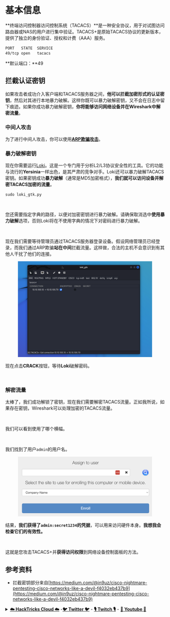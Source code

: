 # 基本信息

**终端访问控制器访问控制系统（TACACS）**是一种安全协议，用于对试图访问路由器或NAS的用户进行集中验证。TACACS+是原始TACACS协议的更新版本，提供了独立的身份验证、授权和计费（AAA）服务。
```
PORT   STATE  SERVICE
49/tcp open   tacacs
```
**默认端口：**49

## 拦截认证密钥

如果攻击者成功介入客户端和TACACS服务器之间，**他可以拦截加密形式的认证密钥**，然后对其进行本地暴力破解。这样你既可以暴力破解密钥，又不会在日志中留下痕迹。如果你成功暴力破解密钥，**你将能够访问网络设备并在Wireshark中解密流量**。

### 中间人攻击

为了进行中间人攻击，你可以使用[**ARP欺骗攻击**](../generic-methodologies-and-resources/pentesting-network/#arp-spoofing)。

### 暴力破解密钥

现在你需要运行[Loki](https://c0decafe.de/svn/codename\_loki/trunk/)。这是一个专门用于分析L2/L3协议安全性的工具。它的功能与流行的**Yersinia**一样出色，是其严肃的竞争对手。Loki还可以暴力破解TACACS密钥。如果密钥成功**暴力破解**（通常是MD5加密格式），**我们就可以访问设备并解密TACACS加密的流量**。
```
sudo loki_gtk.py
```
<figure><img src="../.gitbook/assets/image (31) (2).png" alt=""><figcaption></figcaption></figure>

您还需要指定字典的路径，以便对加密密钥进行暴力破解。请确保取消选中**使用暴力破解**选项，否则Loki将在不使用字典的情况下对密码进行暴力破解。

<figure><img src="../.gitbook/assets/image (11) (2).png" alt=""><figcaption></figcaption></figure>

现在我们需要等待管理员通过TACACS服务器登录设备。假设网络管理员已经登录，而我们通过ARP欺骗**站在中间**拦截流量。这样做，合法的主机不会意识到有其他人干扰了他们的连接。

<figure><img src="../.gitbook/assets/image (8) (2) (3).png" alt=""><figcaption></figcaption></figure>

现在点击**CRACK**按钮，等待**Loki**破解密码。

<figure><img src="../.gitbook/assets/image (17) (2).png" alt=""><figcaption></figcaption></figure>

### 解密流量

太棒了，我们成功解锁了密钥，现在我们需要解密TACACS流量。正如我所说，如果存在密钥，Wireshark可以处理加密的TACACS流量。

<figure><img src="../.gitbook/assets/image (28) (1).png" alt=""><figcaption></figcaption></figure>

我们可以看到使用了哪个横幅。

<figure><img src="../.gitbook/assets/image (24) (1) (2).png" alt=""><figcaption></figcaption></figure>

我们找到了用户`admin`的用户名。

<figure><img src="../.gitbook/assets/image (7) (1) (1).png" alt=""><figcaption></figcaption></figure>

结果，**我们获得了`admin:secret1234`的凭据**，可以用来访问硬件本身。**我想我会检查它们的有效性。**

<figure><img src="../.gitbook/assets/image (19) (2).png" alt=""><figcaption></figcaption></figure>

这就是您攻击TACACS+并**获得访问权限**到网络设备控制面板的方法。

## 参考资料

* 拦截密钥部分来自[https://medium.com/@in9uz/cisco-nightmare-pentesting-cisco-networks-like-a-devil-f4032eb437b9](https://medium.com/@in9uz/cisco-nightmare-pentesting-cisco-networks-like-a-devil-f4032eb437b9)

<details>

<summary><a href="https://cloud.hacktricks.xyz/pentesting-cloud/pentesting-cloud-methodology"><strong>☁️ HackTricks Cloud ☁️</strong></a> -<a href="https://twitter.com/hacktricks_live"><strong>🐦 Twitter 🐦</strong></a> - <a href="https://www.twitch.tv/hacktricks_live/schedule"><strong>🎙️ Twitch 🎙️</strong></a> - <a href="https://www.youtube.com/@hacktricks_LIVE"><strong>🎥 Youtube 🎥</strong></a></summary>

* 您在**网络安全公司**工作吗？您想在HackTricks中看到您的**公司广告**吗？或者您想获得**PEASS的最新版本或下载PDF格式的HackTricks**吗？请查看[**订阅计划**](https://github.com/sponsors/carlospolop)！
* 发现我们的独家[**NFTs**](https://opensea.io/collection/the-peass-family)收藏品[**The PEASS Family**](https://opensea.io/collection/the-peass-family)
* 获取[**官方PEASS和HackTricks周边产品**](https://peass.creator-spring.com)
* **加入**[**💬**](https://emojipedia.org/speech-balloon/) [**Discord群组**](https://discord.gg/hRep4RUj7f)或[**电报群组**](https://t.me/peass)，或在**Twitter**上**关注**我[**🐦**](https://github.com/carlospolop/hacktricks/tree/7af18b62b3bdc423e11444677a6a73d4043511e9/\[https:/emojipedia.org/bird/README.md)[**@carlospolopm**](https://twitter.com/hacktricks\_live)**。**
* **通过向**[**hacktricks repo**](https://github.com/carlospolop/hacktricks) **和**[**hacktricks-cloud repo**](https://github.com/carlospolop/hacktricks-cloud) **提交PR来分享您的黑客技巧。**

</details>
